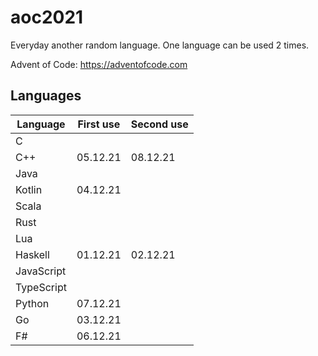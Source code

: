 # aoc2021

Everyday another random language. One language can be used 2 times.

Advent of Code: https://adventofcode.com

## Languages

|  Language  | First use | Second use |
|------------|-----------|------------|
|     C      |           |            |
|    C++     | 05.12.21  | 08.12.21   |
|    Java    |           |            |
|   Kotlin   | 04.12.21  |            |
|   Scala    |           |            |
|    Rust    |           |            |
|    Lua     |           |            |
|  Haskell   | 01.12.21  |  02.12.21  |
| JavaScript |           |            |
| TypeScript |           |            |
|   Python   | 07.12.21  |            |
|     Go     | 03.12.21  |            |
|     F#     | 06.12.21  |            |
